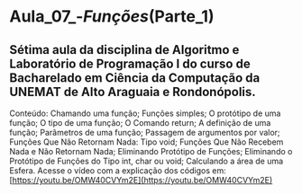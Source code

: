 # Aula_07_-_Funções_(Parte_1)
## Sétima aula da disciplina de Algoritmo e Laboratório de Programação I do curso de Bacharelado em Ciência da Computação da UNEMAT de Alto Araguaia e Rondonópolis.
Conteúdo: Chamando uma função; Funções simples; O protótipo de uma função; O tipo de uma função; O Comando return; A definição de uma função; Parâmetros de uma função; Passagem de argumentos por valor; Funções Que Não Retornam Nada: Tipo void; Funções Que Não Recebem Nada e Não Retornam Nada; Eliminando Protótipo de Funções; Eliminando o Protótipo de Funções do Tipo int, char ou void; Calculando a área de uma Esfera. Acesse o vídeo com a explicação dos códigos em: [https://youtu.be/OMW40CVYm2E](https://youtu.be/OMW40CVYm2E)
